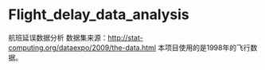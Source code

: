 # Flight_delay_data_analysis
航班延误数据分析
数据集来源：http://stat-computing.org/dataexpo/2009/the-data.html
本项目使用的是1998年的飞行数据。
